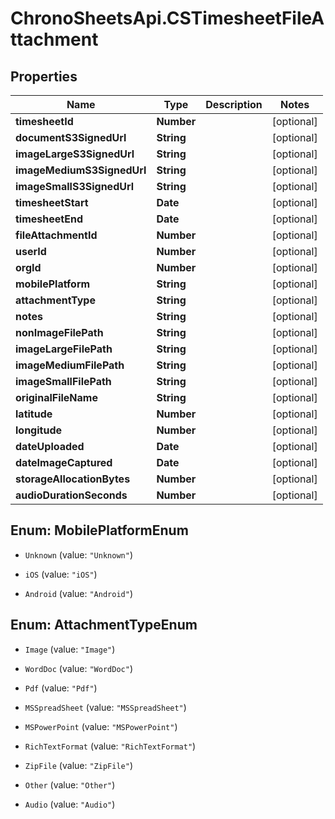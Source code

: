 # ChronoSheetsApi.CSTimesheetFileAttachment

## Properties
Name | Type | Description | Notes
------------ | ------------- | ------------- | -------------
**timesheetId** | **Number** |  | [optional] 
**documentS3SignedUrl** | **String** |  | [optional] 
**imageLargeS3SignedUrl** | **String** |  | [optional] 
**imageMediumS3SignedUrl** | **String** |  | [optional] 
**imageSmallS3SignedUrl** | **String** |  | [optional] 
**timesheetStart** | **Date** |  | [optional] 
**timesheetEnd** | **Date** |  | [optional] 
**fileAttachmentId** | **Number** |  | [optional] 
**userId** | **Number** |  | [optional] 
**orgId** | **Number** |  | [optional] 
**mobilePlatform** | **String** |  | [optional] 
**attachmentType** | **String** |  | [optional] 
**notes** | **String** |  | [optional] 
**nonImageFilePath** | **String** |  | [optional] 
**imageLargeFilePath** | **String** |  | [optional] 
**imageMediumFilePath** | **String** |  | [optional] 
**imageSmallFilePath** | **String** |  | [optional] 
**originalFileName** | **String** |  | [optional] 
**latitude** | **Number** |  | [optional] 
**longitude** | **Number** |  | [optional] 
**dateUploaded** | **Date** |  | [optional] 
**dateImageCaptured** | **Date** |  | [optional] 
**storageAllocationBytes** | **Number** |  | [optional] 
**audioDurationSeconds** | **Number** |  | [optional] 


<a name="MobilePlatformEnum"></a>
## Enum: MobilePlatformEnum


* `Unknown` (value: `"Unknown"`)

* `iOS` (value: `"iOS"`)

* `Android` (value: `"Android"`)




<a name="AttachmentTypeEnum"></a>
## Enum: AttachmentTypeEnum


* `Image` (value: `"Image"`)

* `WordDoc` (value: `"WordDoc"`)

* `Pdf` (value: `"Pdf"`)

* `MSSpreadSheet` (value: `"MSSpreadSheet"`)

* `MSPowerPoint` (value: `"MSPowerPoint"`)

* `RichTextFormat` (value: `"RichTextFormat"`)

* `ZipFile` (value: `"ZipFile"`)

* `Other` (value: `"Other"`)

* `Audio` (value: `"Audio"`)




